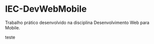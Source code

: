 # IEC-DevWebMobile
Trabalho prático desenvolvido na disciplina Desenvolvimento Web para Mobile.

teste
